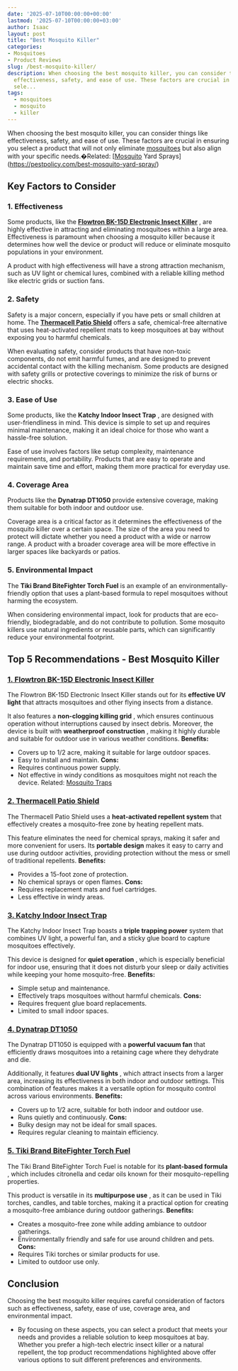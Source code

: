 ```yaml
---
date: '2025-07-10T00:00:00+00:00'
lastmod: '2025-07-10T00:00:00+03:00'
author: Isaac
layout: post
title: "Best Mosquito Killer"
categories:
- Mosquitoes
- Product Reviews
slug: /best-mosquito-killer/
description: When choosing the best mosquito killer, you can consider things like
  effectiveness, safety, and ease of use. These factors are crucial in ensuring you
  sele...
tags: 
  - mosquitoes
  - mosquito
  - killer
---
```

When choosing the best mosquito killer, you can consider things like effectiveness, safety, and ease of use. These factors are crucial in ensuring you select a product that will not only eliminate [mosquitoes](/posts/best-mosquito-repellent-for-yard/) but also align with your specific needs.�Related:
[[Mosquito](/posts/best-mosquito-trap/) Yard Sprays](https://pestpolicy.com/best-mosquito-yard-spray/)
## Key Factors to Consider
### **1. Effectiveness**
Some products, like the
[**Flowtron BK-15D Electronic Insect Killer**](https://www.amazon.com/dp/B00004R9VZ/?tag=p-policy-20)
, are highly effective in attracting and eliminating mosquitoes within a large area. Effectiveness is paramount when choosing a mosquito killer because it determines how well the device or product will reduce or eliminate mosquito populations in your environment.

A product with high effectiveness will have a strong attraction mechanism, such as UV light or chemical lures, combined with a reliable killing method like electric grids or suction fans.
### **2. Safety**
Safety is a major concern, especially if you have pets or small children at home. The
[**Thermacell Patio Shield**](https://www.amazon.com/dp/B075SBMTQL/?tag=p-policy-20)
offers a safe, chemical-free alternative that uses heat-activated repellent mats to keep mosquitoes at bay without exposing you to harmful chemicals.

When evaluating safety, consider products that have non-toxic components, do not emit harmful fumes, and are designed to prevent accidental contact with the killing mechanism. Some products are designed with safety grills or protective coverings to minimize the risk of burns or electric shocks.
### **3. Ease of Use**
Some products, like the
**Katchy Indoor Insect Trap**
, are designed with user-friendliness in mind. This device is simple to set up and requires minimal maintenance, making it an ideal choice for those who want a hassle-free solution.

Ease of use involves factors like setup complexity, maintenance requirements, and portability. Products that are easy to operate and maintain save time and effort, making them more practical for everyday use.
### **4. Coverage Area**
Products like the
**Dynatrap DT1050**
provide extensive coverage, making them suitable for both indoor and outdoor use.

Coverage area is a critical factor as it determines the effectiveness of the mosquito killer over a certain space. The size of the area you need to protect will dictate whether you need a product with a wide or narrow range. A product with a broader coverage area will be more effective in larger spaces like backyards or patios.
### **5. Environmental Impact**
The
**Tiki Brand BiteFighter Torch Fuel**
is an example of an environmentally-friendly option that uses a plant-based formula to repel mosquitoes without harming the ecosystem.

When considering environmental impact, look for products that are eco-friendly, biodegradable, and do not contribute to pollution. Some mosquito killers use natural ingredients or reusable parts, which can significantly reduce your environmental footprint.
## Top 5 Recommendations - Best Mosquito Killer
### [**1. Flowtron BK-15D Electronic Insect Killer**](https://www.amazon.com/dp/B00004R9VZ/?tag=p-policy-20)
The Flowtron BK-15D Electronic Insect Killer stands out for its
**effective UV light**
that attracts mosquitoes and other flying insects from a distance.

It also features a
**non-clogging killing grid**
, which ensures continuous operation without interruptions caused by insect debris. Moreover, the device is built with
**weatherproof construction**
, making it highly durable and suitable for outdoor use in various weather conditions.
**Benefits:**
- Covers up to 1/2 acre, making it suitable for large outdoor spaces.
- Easy to install and maintain.
**Cons:**
- Requires continuous power supply.
- Not effective in windy conditions as mosquitoes might not reach the device.
Related:
[Mosquito Traps](https://pestpolicy.com/best-mosquito-trap/)
### [**2. Thermacell Patio Shield**](https://www.amazon.com/dp/B075SBMTQL/?tag=p-policy-20)
The Thermacell Patio Shield uses a
**heat-activated repellent system**
that effectively creates a mosquito-free zone by heating repellent mats.

This feature eliminates the need for chemical sprays, making it safer and more convenient for users. Its
**portable design**
makes it easy to carry and use during outdoor activities, providing protection without the mess or smell of traditional repellents.
**Benefits:**
- Provides a 15-foot zone of protection.
- No chemical sprays or open flames.
**Cons:**
- Requires replacement mats and fuel cartridges.
- Less effective in windy areas.
### [**3. Katchy Indoor Insect Trap**](https://www.amazon.com/dp/B07B6RZP4H/?tag=p-policy-20)
The Katchy Indoor Insect Trap boasts a
**triple trapping power**
system that combines UV light, a powerful fan, and a sticky glue board to capture mosquitoes effectively.

This device is designed for
**quiet operation**
, which is especially beneficial for indoor use, ensuring that it does
not disturb your sleep
or daily activities while keeping your home mosquito-free.
**Benefits:**
- Simple setup and maintenance.
- Effectively traps mosquitoes without harmful chemicals.
**Cons:**
- Requires frequent glue board replacements.
- Limited to small indoor spaces.
### [**4. Dynatrap DT1050**](https://www.amazon.com/dp/B07BFDRV23/?tag=p-policy-20)
The Dynatrap DT1050 is equipped with a
**powerful vacuum fan**
that efficiently draws mosquitoes into a retaining cage where they dehydrate and die.

Additionally, it features
**dual UV lights**
, which attract insects from a larger area, increasing its effectiveness in both indoor and outdoor settings. This combination of features makes it a versatile option for mosquito control across various environments.
**Benefits:**
- Covers up to 1/2 acre, suitable for both indoor and outdoor use.
- Runs quietly and continuously.
**Cons:**
- Bulky design may not be ideal for small spaces.
- Requires regular cleaning to maintain efficiency.
### [**5. Tiki Brand BiteFighter Torch Fuel**](https://www.amazon.com/dp/B01EYG404M/?tag=p-policy-20)
The Tiki Brand BiteFighter Torch Fuel is notable for its
**plant-based formula**
, which includes citronella and cedar oils known for their mosquito-repelling properties.

This product is versatile in its
**multipurpose use**
, as it can be used in Tiki torches, candles, and table torches, making it a practical option for creating a mosquito-free ambiance during outdoor gatherings.
**Benefits:**
- Creates a mosquito-free zone while adding ambiance to outdoor gatherings.
- Environmentally friendly and safe for use around children and pets.
**Cons:**
- Requires Tiki torches or similar products for use.
- Limited to outdoor use only.
## Conclusion
Choosing the best mosquito killer requires careful consideration of factors such as effectiveness, safety, ease of use, coverage area, and environmental impact.
- By focusing on these aspects, you can select a product that meets your needs and provides a reliable solution to keep mosquitoes at bay.
Whether you prefer a high-tech electric insect killer or a natural repellent, the top product recommendations highlighted above offer various options to suit different preferences and environments.
